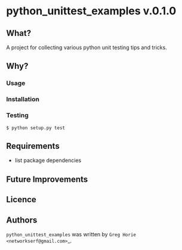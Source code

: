 # python_unittest_examples v.0.1.0

## What?
A project for collecting various python unit testing tips and tricks.

## Why?

### Usage

### Installation

### Testing
```
$ python setup.py test
```

## Requirements

- list package dependencies

## Future Improvements

## Licence

## Authors
`python_unittest_examples` was written by `Greg Horie <networkserf@gmail.com>`_.

